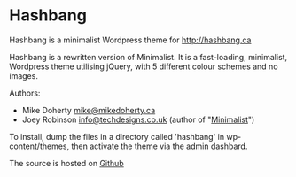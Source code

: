 Hashbang
========

Hashbang is a minimalist Wordpress theme for <http://hashbang.ca>

Hashbang is a rewritten version of Minimalist. It is a fast-loading,
minimalist, Wordpress theme utilising jQuery, with 5 different colour
schemes and no images.

Authors:
  - Mike Doherty <mike@mikedoherty.ca>
  - Joey Robinson <info@techdesigns.co.uk> (author of "[Minimalist](http://wordpress.org/extend/themes/minimalist)")

To install, dump the files in a directory called 'hashbang'
in wp-content/themes, then activate the theme via the admin
dashbard.

The source is hosted on [Github](https://github.com/doherty/Hashbang-wp-theme)
